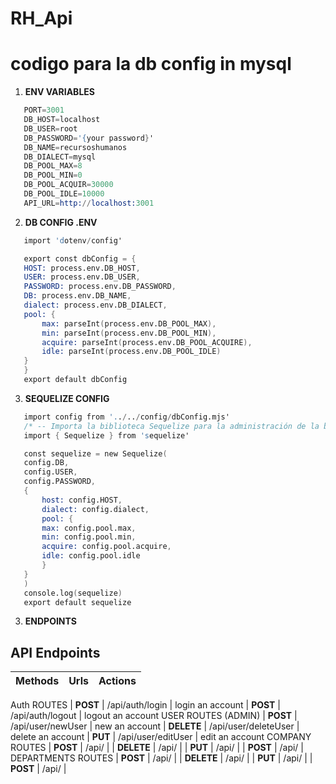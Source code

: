# RH_Api
# codigo para la db config in mysql 

1. **ENV VARIABLES**

 ```s
    PORT=3001
    DB_HOST=localhost
    DB_USER=root
    DB_PASSWORD='{your password}'
    DB_NAME=recursoshumanos
    DB_DIALECT=mysql   
    DB_POOL_MAX=8
    DB_POOL_MIN=0
    DB_POOL_ACQUIR=30000
    DB_POOL_IDLE=10000
    API_URL=http://localhost:3001
 ```

2. **DB CONFIG .ENV**

 ```s
    import 'dotenv/config'

    export const dbConfig = {
    HOST: process.env.DB_HOST,
    USER: process.env.DB_USER,
    PASSWORD: process.env.DB_PASSWORD,
    DB: process.env.DB_NAME,
    dialect: process.env.DB_DIALECT,
    pool: {
        max: parseInt(process.env.DB_POOL_MAX),
        min: parseInt(process.env.DB_POOL_MIN),
        acquire: parseInt(process.env.DB_POOL_ACQUIRE),
        idle: parseInt(process.env.DB_POOL_IDLE)
    }
    }
    export default dbConfig
```

3. **SEQUELIZE CONFIG**

 ```s
    import config from '../../config/dbConfig.mjs'
    /* -- Importa la biblioteca Sequelize para la administración de la base de datos -- */
    import { Sequelize } from 'sequelize'

    const sequelize = new Sequelize(
    config.DB,
    config.USER,
    config.PASSWORD,
    {
        host: config.HOST,
        dialect: config.dialect,
        pool: {
        max: config.pool.max,
        min: config.pool.min,
        acquire: config.pool.acquire,
        idle: config.pool.idle
        }
    }
    )
    console.log(sequelize)
    export default sequelize
```

3. **ENDPOINTS**
## API Endpoints
<div>

| Methods |             Urls           |                Actions 
|-------------|:--------------------------:|-----------------------------------:|
Auth ROUTES
| **POST**    | /api/auth/login            | login an account
| **POST**    | /api/auth/logout           | logout an account
USER ROUTES (ADMIN)
| **POST**    | /api/user/newUser          | new an account
| **DELETE**  | /api/user/deleteUser       | delete an account
| **PUT**     | /api/user/editUser         | edit an account
COMPANY ROUTES
| **POST**    | /api/            | 
| **DELETE**  | /api/            | 
| **PUT**     | /api/            | 
| **POST**    | /api/            | 
DEPARTMENTS ROUTES
| **POST**    | /api/            | 
| **DELETE**  | /api/            | 
| **PUT**     | /api/            | 
| **POST**    | /api/            | 




</div>